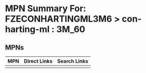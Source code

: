 



# MPN Summary For: FZECONHARTINGML3M6 > con-harting-ml : 3M_60

## MPNs
  

|MPN|Direct Links|Search Links|
| :--- | :--- | :--- |
||||
